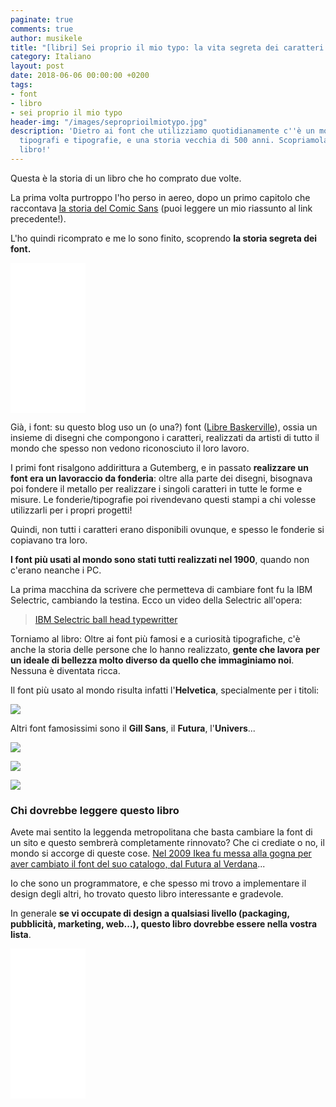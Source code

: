 ```yaml
---
paginate: true
comments: true
author: musikele
title: "[libri] Sei proprio il mio typo: la vita segreta dei caratteri tipografici"
category: Italiano
layout: post
date: 2018-06-06 00:00:00 +0200
tags:
- font
- libro
- sei proprio il mio typo
header-img: "/images/seproprioilmiotypo.jpg"
description: 'Dietro ai font che utilizziamo quotidianamente c''è un mondo fatto di
  tipografi e tipografie, e una storia vecchia di 500 anni. Scopriamola con questo
  libro!'
---
```

Questa è la storia di un libro che ho comprato due volte.

La prima volta purtroppo l'ho perso in aereo, dopo un primo capitolo che raccontava [la storia del Comic Sans](https://michelenasti.com/2017/12/01/batman-ha-ispirato-il-comic-sans-storia-di-un-font-che-tutti-odiano.html) (puoi leggere un mio riassunto al link precedente!).

L'ho quindi ricomprato e me lo sono finito, scoprendo **la storia segreta dei font.**

<iframe style="width:120px;height:240px;" marginwidth="0" marginheight="0" scrolling="no" frameborder="0" src="//rcm-eu.amazon-adsystem.com/e/cm?lt1=_blank&bc1=000000&IS2=1&bg1=FFFFFF&fc1=000000&lc1=0000FF&t=ilblodimicnas-21&o=29&p=8&l=as4&m=amazon&f=ifr&ref=as_ss_li_til&asins=B00QFIVE8I&linkId=c330ea265a0ba9192f74f16adb252a00"></iframe>

Già, i font: su questo blog uso un (o una?) font ([Libre Baskerville](https://fonts.google.com/specimen/Libre+Baskerville)), ossia un insieme di disegni che compongono i caratteri, realizzati da artisti di tutto il mondo che spesso non vedono riconosciuto il loro lavoro.

I primi font risalgono addirittura a Gutemberg, e in passato **realizzare un font era un lavoraccio da fonderia**: oltre alla parte dei disegni, bisognava poi fondere il metallo per realizzare i singoli caratteri in tutte le forme e misure. Le fonderie/tipografie poi rivendevano questi stampi a chi volesse utilizzarli per i propri progetti! 

Quindi, non tutti i caratteri erano disponibili ovunque, e spesso le fonderie si copiavano tra loro.

**I font più usati al mondo sono stati tutti realizzati nel 1900**, quando non c'erano neanche i PC.

La prima macchina da scrivere che permetteva di cambiare font fu la IBM Selectric, cambiando la testina. Ecco un video della Selectric all'opera:

<blockquote class="imgur-embed-pub" lang="en" data-id="zCg1LX1"><a href="//imgur.com/zCg1LX1">IBM Selectric ball head typewritter </a></blockquote><script async src="//s.imgur.com/min/embed.js" charset="utf-8"></script>

Torniamo al libro: Oltre ai font più famosi e a curiosità tipografiche, c'è anche la storia delle persone che lo hanno realizzato, **gente che lavora per un ideale di bellezza molto diverso da quello che immaginiamo noi**. Nessuna è diventata ricca.

Il font più usato al mondo risulta infatti l'**Helvetica**, specialmente per i titoli:

![](https://upload.wikimedia.org/wikipedia/commons/2/28/HelveticaSpecimenCH.svg)

Altri font famosissimi sono il **Gill Sans**, il **Futura**, l'**Univers**...

![](https://upload.wikimedia.org/wikipedia/commons/4/48/GillSansEG.svg)

![](https://upload.wikimedia.org/wikipedia/commons/thumb/5/50/Futura_Specimen.svg/1200px-Futura_Specimen.svg.png)

![](https://upload.wikimedia.org/wikipedia/commons/8/8e/UniversSpec.png) 

### Chi dovrebbe leggere questo libro 

Avete mai sentito la leggenda metropolitana che basta cambiare la font di un sito e questo sembrerà completamente rinnovato? Che ci crediate o no, il mondo si accorge di queste cose. [Nel 2009 Ikea fu messa alla gogna per aver cambiato il font del suo catalogo, dal Futura al Verdana](http://www.bloggokin.it/2009/09/15/ikea-font-verdana-o-futura/)... 

Io che sono un programmatore, e che spesso mi trovo a implementare il design degli altri, ho trovato questo libro interessante e gradevole. 

In generale **se vi occupate di design a qualsiasi livello (packaging, pubblicità, marketing, web...), questo libro dovrebbe essere nella vostra lista**. 

<iframe style="width:120px;height:240px;" marginwidth="0" marginheight="0" scrolling="no" frameborder="0" src="//rcm-eu.amazon-adsystem.com/e/cm?lt1=_blank&bc1=000000&IS2=1&bg1=FFFFFF&fc1=000000&lc1=0000FF&t=ilblodimicnas-21&o=29&p=8&l=as4&m=amazon&f=ifr&ref=as_ss_li_til&asins=B00QFIVE8I&linkId=c330ea265a0ba9192f74f16adb252a00"></iframe>
